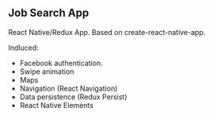 ## Job Search App

React Native/Redux App. Based on create-react-native-app.

Indluced:

- Facebook authentication.
- Swipe animation
- Maps
- Navigation (React Navigation)
- Data persistence (Redux Persist)
- React Native Elements

